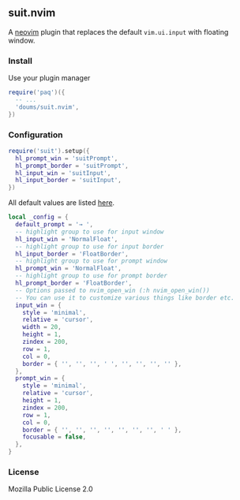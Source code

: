 ## suit.nvim

A [neovim](https://neovim.io/) plugin that replaces the default
`vim.ui.input` with floating window.

### Install

Use your plugin manager

```lua
require('paq')({
  -- ...
  'doums/suit.nvim',
})
```

### Configuration

```lua
require('suit').setup({
  hl_prompt_win = 'suitPrompt',
  hl_prompt_border = 'suitPrompt',
  hl_input_win = 'suitInput',
  hl_input_border = 'suitInput',
})
```

All default values are listed
[here](https://github.com/doums/suit.nvim/blob/main/lua/suit/config.lua).

```lua
local _config = {
  default_prompt = '→ ',
  -- highlight group to use for input window
  hl_input_win = 'NormalFloat',
  -- highlight group to use for input border
  hl_input_border = 'FloatBorder',
  -- highlight group to use for prompt window
  hl_prompt_win = 'NormalFloat',
  -- highlight group to use for prompt border
  hl_prompt_border = 'FloatBorder',
  -- Options passed to nvim_open_win (:h nvim_open_win())
  -- You can use it to customize various things like border etc.
  input_win = {
    style = 'minimal',
    relative = 'cursor',
    width = 20,
    height = 1,
    zindex = 200,
    row = 1,
    col = 0,
    border = { '', '', '', ' ', '', '', '', '' },
  },
  prompt_win = {
    style = 'minimal',
    relative = 'cursor',
    height = 1,
    zindex = 200,
    row = 1,
    col = 0,
    border = { '', '', '', '', '', '', '', ' ' },
    focusable = false,
  },
}
```

### License

Mozilla Public License 2.0
